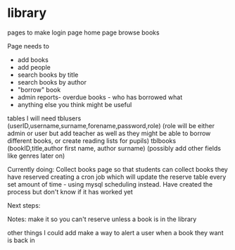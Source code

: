 # library


pages to make 
login page
home page
browse books


Page needs to 
- add books
- add people
- search books by title
- search books by author
- "borrow" book
- admin reports- overdue books - who has borrowed what
- anything else you think might be useful


tables I will need
tblusers (userID,username,surname,forename,password,role) (role will be either admin or user but add teacher as well as they might be able to borrow different books, or create reading lists for pupils)
tblbooks (bookID,title,author first name, author surname) (possibly add other fields like genres later on)



Currently doing:
Collect books page so that students can collect books they have reserved
creating a cron job which will update the reserve table every set amount of time - using mysql scheduling instead. Have created the process but don't know if it has worked yet


Next steps:


Notes:
make it so you can't reserve unless a book is in the library


other things I could add
make a way to alert a user when a book they want is back in 